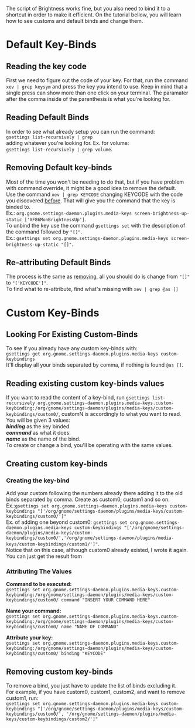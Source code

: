 The script of Brightness works fine, but you also need to bind it to a shortcut in order to make it efficient.
On the tutorial bellow, you will learn how to see customs and default binds and change them.

# Default Key-Binds
## Reading the key code

First we need to figure out the code of your key.
For that, run the command `xev | grep keysym` and press the key you intend to use.
Keep in mind that a single press can show more than one click on your terminal.
The paramater after the comma inside of the parenthesis is what you're looking for.

## Reading Default Binds

In order to see what already setup you can run the command:  
`gsettings list-recursively | grep `  
adding whatever you're looking for. Ex. for volume:  
`gsettings list-recursively | grep volume`.

## Removing Default key-binds

Most of the time you won't be needing to do that, but if you have problem with command
override, it might be a good idea to remove the default.  
Use the command `xev | grep KEYCODE` changing KEYCODE with the code you discovered [before](#reading-the-key-code).
That will give you the command that the key is binded to.  
Ex.: `org.gnome.settings-daemon.plugins.media-keys screen-brightness-up-static ['XF86MonBrightnessUp']`.  
To unbind the key use the command `gsettings set` with the description of the command followed by `"[]"`.  
Ex.: `gsettings set org.gnome.settings-daemon.plugins.media-keys screen-brightness-up-static "[]"`.

## Re-attributing Default Binds

The process is the same as [removing](#removing-default-key-binds), all you should do is change from `"[]"` to `"['KEYCODE']"`.  
To find what to re-attribute, find what's missing with `xev | grep @as []`


# Custom Key-Binds

## Looking For Existing Custom-Binds

To see if you already have any custom key-binds with:  
`gsettings get org.gnome.settings-daemon.plugins.media-keys custom-keybindings`  
It'll display all your binds separated by comma, if nothing is found `@as []`.

## Reading existing custom key-binds values

If you want to read the content of a key-bind, run
`gsettings list-recursively org.gnome.settings-daemon.plugins.media-keys.custom-keybinding:/org/gnome/settings-daemon/plugins/media-keys/custom-keybindings/custom0/`, customN is accordingly to what you want to read.
You will be given 3 values:  
***binding*** as the key binded.  
***command*** as what it does.  
***name*** as the name of the bind.  
To create or change a bind, you'll be operating with the same values.

## Creating custom key-binds

### Creating the key-bind
Add your custom following the numbers already there adding it to the
old binds separated by comma. Create as custom0, custom1 and so on.  
Ex.:`gsettings set org.gnome.settings-daemon.plugins.media-keys custom-keybindings "['/org/gnome/settings-daemon/plugins/media-keys/custom-keybindings/custom0/']"`  
Ex. of adding one beyond custom0: `gsettings set org.gnome.settings-daemon.plugins.media-keys custom-keybindings "['/org/gnome/settings-daemon/plugins/media-keys/custom-keybindings/custom0/','/org/gnome/settings-daemon/plugins/media-keys/custom-keybindings/custom1/']"`.  
Notice that on this case, although custom0 already existed, I wrote it again. You can just get the result from 

### Attributing The Values

**Command to be executed:**  
`gsettings set org.gnome.settings-daemon.plugins.media-keys.custom-keybinding:/org/gnome/settings-daemon/plugins/media-keys/custom-keybindings/custom0/ command "INSERT YOUR COMMAND HERE"`

**Name your command:**  
`gsettings set org.gnome.settings-daemon.plugins.media-keys.custom-keybinding:/org/gnome/settings-daemon/plugins/media-keys/custom-keybindings/custom0/ name "NAME OF COMMAND"`

**Attribute your key:**  
`gsettings set org.gnome.settings-daemon.plugins.media-keys.custom-keybinding:/org/gnome/settings-daemon/plugins/media-keys/custom-keybindings/custom0/ binding "KEYCODE"`

## Removing custom key-binds

To remove a bind, you just have to update the list of binds excluding it.  
For example, if you have custom0, custom1, custom2, and want to remove custom1, run:  
`gsettings set org.gnome.settings-daemon.plugins.media-keys custom-keybindings "['/org/gnome/settings-daemon/plugins/media-keys/custom-keybindings/custom0/', '/org/gnome/settings-daemon/plugins/media-keys/custom-keybindings/custom2/']"`